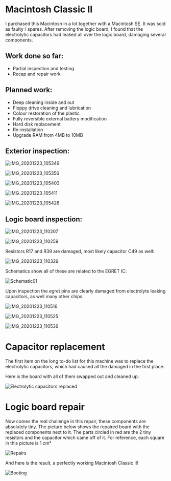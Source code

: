 # Macintosh Classic II

I purchased this Macintosh in a lot together with a Macintosh SE. It was sold as faulty / spares. After removing the logic board, I found that the electrolytic capacitors had leaked all over the logic board, damaging several components.

## Work done so far: 

* Partial inspection and testing
* Recap and repair work

## Planned work: 

* Deep cleaning inside and out
* Floppy drive cleaning and lubrication
* Colour restoration of the plastic
* Fully reversible external battery modification
* Hard disk replacement
* Re-installation
* Upgrade RAM from 4MB to 10MB

## Exterior inspection:

![IMG_20201223_105349](img_001.jpg)

![IMG_20201223_105356](img_002.jpg)

![IMG_20201223_105403](img_003.jpg)

![IMG_20201223_105411](img_004.jpg)

![IMG_20201223_105426](img_005.jpg)

## Logic board inspection:

![IMG_20201223_110207](img_006.jpg)

![IMG_20201223_110259](img_007.jpg)

Resistors R17 and R39 are damaged, most likely capacitor C49 as well: 

![IMG_20201223_110329](img_008.jpg)

<!-- On the other side of the board R17 and possibly R18 were also burned out.

![IMG_20201223_110355](img_009.jpg) -->

Schematics show all of these are related to the EGRET IC:

![Schematic01](img_010.png)

Upon inspection the egret pins are clearly damaged from electrolyte leaking capacitors, as well many other chips.

![IMG_20201223_110516](img_011.jpg)

![IMG_20201223_110525](img_012.jpg)

![IMG_20201223_110536](img_013.jpg)

# Capacitor replacement

The first item on the long to-do list for this machine was to replace the electrolytic capacitors, which had caused all the damaged in the first place.

Here is the board with all of them swapped out and cleaned up:

![Electrolytic capacitors replaced](img_014.jpg)

# Logic board repair

Now comes the real challenge in this repair, these components are absolutely tiny. The picture below shows the repaired board with the replaced components next to it. The parts circled in red are the 2 tiny resistors and the capacitor which came off of it. For reference, each square in this picture is 1 cm²

![Repairs](img_015.jpg)

<!-- Still to be replaced:

C66 10pf??
R72 ?? -->

And here is the result, a perfectly working Macintosh Classic II!

![Booting](img_016.jpg)
